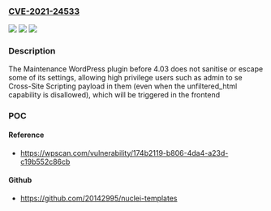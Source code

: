 ### [CVE-2021-24533](https://cve.mitre.org/cgi-bin/cvename.cgi?name=CVE-2021-24533)
![](https://img.shields.io/static/v1?label=Product&message=Maintenance&color=blue)
![](https://img.shields.io/static/v1?label=Version&message=4.03%3C%204.03%20&color=brighgreen)
![](https://img.shields.io/static/v1?label=Vulnerability&message=CWE-79%20Cross-site%20Scripting%20(XSS)&color=brighgreen)

### Description

The Maintenance WordPress plugin before 4.03 does not sanitise or escape some of its settings, allowing high privilege users such as admin to se Cross-Site Scripting payload in them (even when the unfiltered_html capability is disallowed), which will be triggered in the frontend

### POC

#### Reference
- https://wpscan.com/vulnerability/174b2119-b806-4da4-a23d-c19b552c86cb

#### Github
- https://github.com/20142995/nuclei-templates

